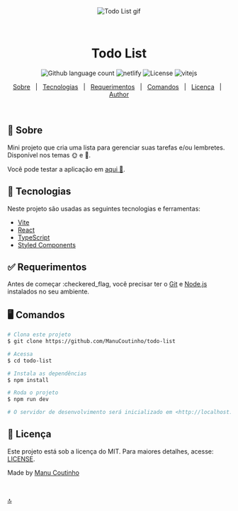 <div align="center" id="top"> 
  <img src="https://media.giphy.com/media/Q7K3I8uQjPZDhJWmwN/giphy.gif" alt="Todo List gif" />

  &#xa0;  
</div>

<h1 align="center">Todo List</h1>
<p align="center">  
  <img alt="Github language count" src="https://img.shields.io/github/languages/top/ManuCoutinho/todo-list?color=C9184a&style=for-the-badge"> 
  <img alt='netlify' src="https://img.shields.io/badge/Netlify-00C7B7?style=for-the-badge&logo=netlify&logoColor=white"/>
  <img alt="License" src="https://img.shields.io/github/license/ManuCoutinho/todo-list?color=C9184a&style=for-the-badge"> 
  <img alt='vitejs' src='https://img.shields.io/badge/Vite-B73BFE?style=for-the-badge&logo=vite&logoColor=FFD62E'/>
</p>

<p align="center">
  <a href="#dart-sobre">Sobre</a> &#xa0; | &#xa0;  
  <a href="#rocket-tecnologias">Tecnologias</a> &#xa0; | &#xa0;
  <a href="#heavy_check_mark-requerimentos">Requerimentos</a> &#xa0; | &#xa0;
  <a href="#desktop_computer-comandos">Comandos</a> &#xa0; | &#xa0;
  <a href="#page_with_curl-licença">Licença</a> &#xa0; | &#xa0;
  <a href="https://github.com/ManuCoutinho" target="_blank">Author</a>
</p>

<br>

## :dart: Sobre ## 

Mini projeto que cria uma lista para gerenciar suas tarefas e/ou lembretes. Disponível nos temas  🌞 e 🌙.

Você pode testar a aplicação em [aqui 🔗](https://sharp-cray-1a5038.netlify.app/).


## :rocket: Tecnologias ##

Neste projeto são usadas as seguintes tecnologias e ferramentas:

- [Vite](vitejs.dev/)
- [React](https://pt-br.reactjs.org)
- [TypeScript](https://www.typescriptlang.org/)
- [Styled Components](https://styled-components.com)

## :white_check_mark: Requerimentos ##

Antes de começar :checkered_flag, você precisar ter o [Git](https://git-scm.com) e [Node.js](https://nodejs.org/en/) instalados no seu ambiente.


## :desktop_computer: Comandos ##

```bash
# Clona este projeto
$ git clone https://github.com/ManuCoutinho/todo-list

# Acessa
$ cd todo-list

# Instala as dependências
$ npm install

# Roda o projeto
$ npm run dev

# O servidor de desenvolvimento será inicializado em <http://localhost:5173>
```

## :page_with_curl: Licença ##

Este projeto está sob a licença do MIT. Para maiores detalhes, acesse: [LICENSE](LICENSE).


Made by <a href="https://github.com/ManuCoutinho" target="_blank">Manu Coutinho</a>

&#xa0;

<a href="#top">🔝</a>
